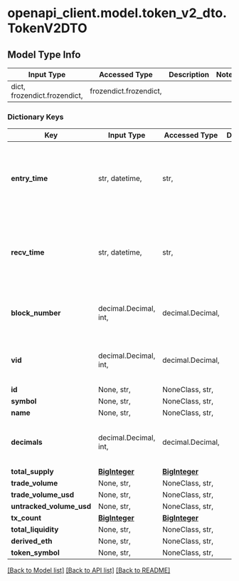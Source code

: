 # openapi_client.model.token_v2_dto.TokenV2DTO

## Model Type Info
Input Type | Accessed Type | Description | Notes
------------ | ------------- | ------------- | -------------
dict, frozendict.frozendict,  | frozendict.frozendict,  |  | 

### Dictionary Keys
Key | Input Type | Accessed Type | Description | Notes
------------ | ------------- | ------------- | ------------- | -------------
**entry_time** | str, datetime,  | str,  |  | [optional] value must conform to RFC-3339 date-time
**recv_time** | str, datetime,  | str,  |  | [optional] value must conform to RFC-3339 date-time
**block_number** | decimal.Decimal, int,  | decimal.Decimal,  |  | [optional] value must be a 64 bit integer
**vid** | decimal.Decimal, int,  | decimal.Decimal,  |  | [optional] value must be a 64 bit integer
**id** | None, str,  | NoneClass, str,  |  | [optional] 
**symbol** | None, str,  | NoneClass, str,  |  | [optional] 
**name** | None, str,  | NoneClass, str,  |  | [optional] 
**decimals** | decimal.Decimal, int,  | decimal.Decimal,  |  | [optional] value must be a 32 bit integer
**total_supply** | [**BigInteger**](BigInteger.md) | [**BigInteger**](BigInteger.md) |  | [optional] 
**trade_volume** | None, str,  | NoneClass, str,  |  | [optional] 
**trade_volume_usd** | None, str,  | NoneClass, str,  |  | [optional] 
**untracked_volume_usd** | None, str,  | NoneClass, str,  |  | [optional] 
**tx_count** | [**BigInteger**](BigInteger.md) | [**BigInteger**](BigInteger.md) |  | [optional] 
**total_liquidity** | None, str,  | NoneClass, str,  |  | [optional] 
**derived_eth** | None, str,  | NoneClass, str,  |  | [optional] 
**token_symbol** | None, str,  | NoneClass, str,  |  | [optional] 

[[Back to Model list]](../../README.md#documentation-for-models) [[Back to API list]](../../README.md#documentation-for-api-endpoints) [[Back to README]](../../README.md)

